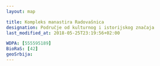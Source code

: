 ```yaml
---
layout: map

title: Kompleks manastira Radovašnica
designation: Područje od kulturnog i istorijskog značaja
last_modified_at: 2018-05-25T23:19:56+02:00

WDPA: [555595189]
BioRaS: [42]
geoSrbija:
---
```

